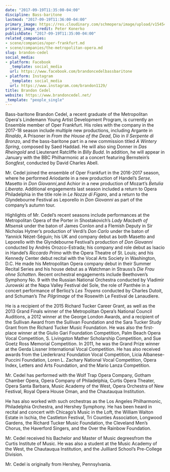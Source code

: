 ```yaml
---
date: "2017-09-19T11:35:00-04:00"
discipline: Bass-baritone
lastmod: "2017-09-19T11:36:00-04:00"
primary_image: https://res.cloudinary.com/schmopera/image/upload/v1545409169/media/webhook-uploads/1505835138579/Brandon_Cedel_pc_Peter_Konerko_a_300dpi.jpg.jpg
primary_image_credit: Peter Konerko
publishDate: "2017-09-19T11:35:00-04:00"
related_companies:
- scene/companies/oper-frankfurt.md
- scene/companies/the-metropolitan-opera.md
slug: brandon-cedel
social_media:
- platform: Facebook
  _template: social_media
  url: https://www.facebook.com/brandoncedelbassbaritone
- platform: Instagram
  _template: social_media
  url: https://www.instagram.com/brandon1129/
title: Brandon Cedel
website: https://www.brandoncedel.net/
_template: "people_single"
---
```


Bass-baritone Brandon Cedel, a recent graduate of the Metropolitan Opera's Lindemann Young Artist Development Program, is currently an Ensemble member of Oper Frankfurt. His roles with the company in the 2017-18 season include multiple new productions, including Argante in *Rinaldo*, A Prisoner in *From the House of the Dead*, Dio in *Il Serpente di Bronzo*, and the bass-baritone part in a new commission titled *A Wintery Spring*, composed by Saed Haddad. He will also sing Donner in *Das Rheingold* and Lieutenant Ratcliffe in *Billy Budd*. In addition, he will appear in January with the BBC Philharmonic at a concert featuring Bernstein’s *Songfest*, conducted by David Charles Abell.  

Mr. Cedel joined the ensemble of Oper Frankfurt in the 2016-2017 season, where he performed Ariodante in a new production of Handel’s *Serse*, Masetto in *Don Giovanni*,and Achior in a new production of Mozart’s *Betulia Liberata*. Additional engagements last season included a return to Opera Philadelphia in the title role in *Le Nozze di Figaro*, and a return to the Glyndebourne Festival as Leporello in *Don Giovanni* as part of the company’s autumn tour. 

Highlights of Mr. Cedel’s recent seasons include performances at the Metropolitan Opera of the Porter in Shostakovich’s *Lady Macbeth of Mtsensk* under the baton of James Conlon and a Flemish Deputy in Sir Nicholas Hytner’s production of Verdi’s *Don Carlo* under the baton of Yannick Nézet-Séguin; his UK and company debut as both Masetto and Leporello with the Glyndebourne Festival’s production of *Don Giovanni* conducted by Andrés Orozco-Estrada; his company and role debut as Isacio in Handel’s *Riccardo Primo* with the Opera Theatre of St. Louis; and his Kennedy Center debut recital with the Vocal Arts Society in Washington, D.C. He made his Metropolitan Opera company debut in their Summer Recital Series and his house debut as a Watchman in Strauss’s *Die Frau ohne Schatten*. Recent orchestral engagements include Beethoven’s Symphony No. 9 with the Russian National Orchestra conducted by Vladimir Jurowski at the Napa Valley Festival del Sole, the role of Panthée in a concert performance of Berlioz’s *Les Troyens* conducted by Charles Dutoit, and Schuman’s *The Pilgrimage* of the Rosewith Le Festival de Lanaudiere. 

He is a recipient of the 2015 Richard Tucker Career Grant, as well as the 2013 Grand Finals winner of the Metropolitan Opera’s National Council Auditions, a 2012 winner at the George London Awards, and a recipient of the Sullivan Award from the Sullivan Foundation and the Sara Tucker Study Grant from the Richard Tucker Music Foundation. He was also the first-place winner at the Giulio Gari Foundation Competition, Palm Beach Opera Vocal Competition, S. Livingston Mather Scholarship Competition, and Sue Goetz Ross Memorial Competition. In 2011, he was the Grand Prize winner at the Gerda Lissner International Vocal Competition. He has also received awards from the Liederkranz Foundation Vocal Competition, Licia Albanese-Puccini Foundation, Loren L. Zachary National Vocal Competition, Opera Index, Letters and Arts Foundation, and the Mario Lanza Competition.  

Mr. Cedel has performed with the Wolf Trap Opera Company, Gotham Chamber Opera, Opera Company of Philadelphia, Curtis Opera Theater, Opera Santa Barbara, Music Academy of the West, Opera Orchestra of New Festival, Royal Opera House Oman, and the Chautauqua Institution. 

He has also worked with such orchestras as the Los Angeles Philharmonic, Philadelphia Orchestra, and Hershey Symphony.  He has been heard in recital and concert with Chicago’s Music in the Loft, the William Walton Estate in Ischia, the Castleton Festival, Tri Counties Association, Longwood Gardens, the Richard Tucker Music Foundation, the Cleveland Men’s Chorus, the Haverford Singers, and the Over the Rainbow Foundation. 

Mr. Cedel received his Bachelor and Master of Music degreesfrom the Curtis Institute of Music. He was also a student at the Music Academy of the West, the Chautauqua Institution, and the Juilliard School’s Pre-College Division. 

Mr. Cedel is originally from Hershey, Pennsylvania.
